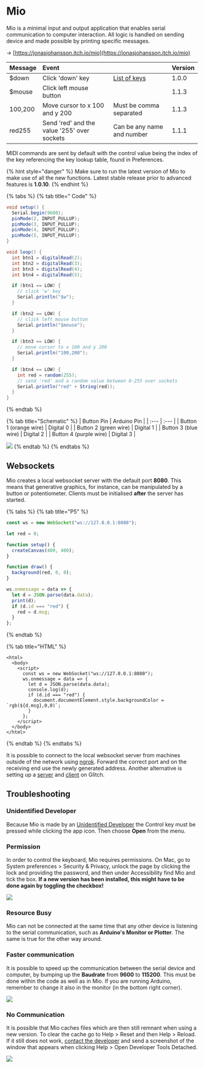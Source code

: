 # Mio

Mio  is a minimal input and output application that enables serial communication to computer interaction. All logic is handled on sending device and made possible by printing specific messages.

→ [https://jonasjohansson.itch.io/mio](https://jonasjohansson.itch.io/mio)

| Message | Event |  | Version |
| :--- | :--- | :--- | :--- |
| $down | Click 'down' key | [List of keys](https://robotjs.io/docs/syntax#keys) | 1.0.0 |
| $mouse | Click left mouse button |  | 1.1.3 |
| 100,200 | Move cursor to x 100 and y 200 | Must be comma separated | 1.1.3 |
| red255 | Send 'red' and the value '255' over sockets | Can be any name and number | 1.1.1 |

MIDI commands are sent by default with the control value being the index of the key referencing the key lookup table, found in Preferences.

{% hint style="danger" %}
Make sure to run the latest version of Mio to make use of all the new functions. Latest stable release prior to advanced features is **1.0.10**.
{% endhint %}

{% tabs %}
{% tab title=" Code" %}
```csharp
void setup() {
  Serial.begin(9600);
  pinMode(2, INPUT_PULLUP);
  pinMode(3, INPUT_PULLUP);
  pinMode(4, INPUT_PULLUP);
  pinMode(5, INPUT_PULLUP);
}

void loop() {
  int btn1 = digitalRead(2);
  int btn2 = digitalRead(3);
  int btn3 = digitalRead(4);
  int btn4 = digitalRead(5);

  if (btn1 == LOW) {
    // click 'w' key
    Serial.println("$w");
  }

  if (btn2 == LOW) {
    // click left mouse button
    Serial.println("$mouse");
  }

  if (btn3 == LOW) {
    // move cursor to x 100 and y 200
    Serial.println("100,200");
  }

  if (btn4 == LOW) {
    int red = random(255);
    // send 'red' and a random value between 0-255 over sockets
    Serial.println("red" + String(red));
  }
}
```
{% endtab %}

{% tab title="Schematic" %}
| Button Pin  | Arduino Pin |
| :--- | :--- |
| Button 1 \(orange wire\) | Digital 0 |
| Button 2 \(green wire\) | Digital 1 |
| Button 3 \(blue wire\) | Digital 2 |
| Button 4 \(purple wire\) | Digital 3 |

![](../.gitbook/assets/image%20%287%29.png)
{% endtab %}
{% endtabs %}

## Websockets

Mio creates a local websocket server with the default port **8080**. This means that generative graphics, for instance, can be manipulated by a button or potentiometer. Clients must be initialised **after** the server has started.

{% tabs %}
{% tab title="P5" %}
```javascript
const ws = new WebSocket("ws://127.0.0.1:8080");

let red = 0;

function setup() {
  createCanvas(400, 400);
}

function draw() {
  background(red, 0, 0);
}

ws.onmessage = data => {
  let d = JSON.parse(data.data);
  print(d);
  if (d.id === "red") {
    red = d.msg;
  }
};
```
{% endtab %}

{% tab title="HTML" %}
```markup
<html>
  <body>
    <script>
      const ws = new WebSocket("ws://127.0.0.1:8080");
      ws.onmessage = data => {
        let d = JSON.parse(data.data);
        console.log(d);
        if (d.id === "red") {
          document.documentElement.style.backgroundColor = `rgb(${d.msg},0,0)`;
        }
      };
    </script>
  </body>
</html>
```
{% endtab %}
{% endtabs %}

It is possible to connect to the local websocket server from machines outside of the network using [ngrok](https://ngrok.com/docs). Forward the correct port and on the receiving end use the newly generated address. Another alternative is setting up a [server](https://glitch.com/~mio-server) and [client](https://glitch.com/~mio-client) on Glitch.

## Troubleshooting

### Unidentified Developer

Because Mio is made by an [Unidentified Developer](https://jonasjohansson.se/) the Control key must be pressed while clicking the app icon. Then choose **Open** from the menu.

### Permission

In order to control the keyboard, Mio requires permissions. On Mac, go to System preferences &gt; Security & Privacy, unlock the page by clicking the lock and providing the password, and then under Accessibility find Mio and tick the box. **If a new version has been installed, this might have to be done again by toggling the checkbox!**

![](../.gitbook/assets/permissions.png)

### Resource Busy

Mio can not be connected at the same time that any other device is listening to the serial communication, such as **Arduino's Monitor or Plotter**. The same is true for the other way around.

### Faster communication

It is possible to speed up the communication between the serial device and computer, by bumping up the **Baudrate** from **9600** to **115200**. This must be done within the code as well as in Mio. If you are running Arduino, remember to change it also in the monitor \(in the bottom right corner\).

![](../.gitbook/assets/serial.png)

### No Communication

It is possible that Mio caches files which are then still remnant when using a new version. To clear the cache go to Help &gt; Reset and then Help &gt; Reload. If it still does not work, [contact the developer](https://jonasjohansson.se/) and send a screenshot of the window that appears when clicking Help &gt; Open Developer Tools Detached.

![](../.gitbook/assets/resetreload%20%281%29.png)

